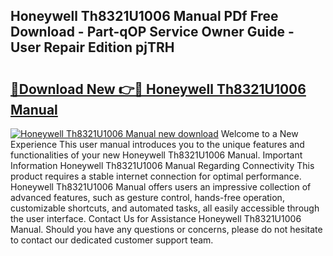 ## Honeywell Th8321U1006 Manual PDf Free Download - Part-qOP Service Owner Guide - User Repair Edition pjTRH

# <h2><a href="http://bc36768.oget.top/?id=Honeywell+Th8321U1006+Manual">🔗Download New 👉🔴 Honeywell Th8321U1006 Manual</a></h2>

[![Honeywell Th8321U1006 Manual new download](https://i.imgur.com/5g1atiW.png)](http://bc36768.oget.top/?id=Honeywell+Th8321U1006+Manual)
Welcome to a New Experience This user manual introduces you to the unique features and functionalities of your new Honeywell Th8321U1006 Manual. Important Information Honeywell Th8321U1006 Manual Regarding Connectivity This product requires a stable internet connection for optimal performance. Honeywell Th8321U1006 Manual offers users an impressive collection of advanced features, such as gesture control, hands-free operation, customizable shortcuts, and automated tasks, all easily accessible through the user interface. Contact Us for Assistance Honeywell Th8321U1006 Manual. Should you have any questions or concerns, please do not hesitate to contact our dedicated customer support team.
